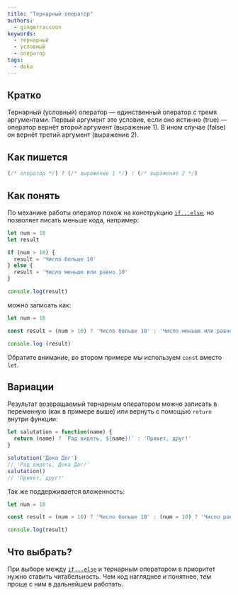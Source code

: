 ```yaml
---
title: "Тернарный оператор"
authors:
  - gingerraccoon
keywords:
  - тернарный
  - условный
  - оператор
tags:
  - doka
---
```


## Кратко

Тернарный (условный) оператор — единственный оператор с тремя аргументами. Первый аргумент это условие, если оно истинно (true) — оператор вернёт второй аргумент (выражение 1). В ином случае (false) он вернёт третий аргумент (выражение 2).

## Как пишется

```js
(/* оператор */) ? (/* выражение 1 */) : (/* выражение 2 */)
```

## Как понять

По механике работы оператор похож на конструкцию [`if...else`](/js/if-else), но позволяет писать меньше кода, например:

```js
let num = 10
let result

if (num > 10) {
  result = 'Число больше 10'
} else {
  result = 'Число меньше или равно 10'
}

console.log(result)
```

можно записать как:

```js
let num = 10

const result = (num > 10) ? 'Число больше 10' : 'Число меньше или равно 10'

console.log (result)
```

Обратите внимание, во втором примере мы используем `const` вместо `let`.

## Вариации

Результат возвращаемый тернарным оператором можно записать в переменную (как в примере выше) или вернуть с помощью `return` внутри функции:

```js
let salutation = function(name) {
  return (name) ? `Рад видеть, ${name}!` : 'Привет, друг!'
}

salutation('Дока Дог')
// 'Рад видеть, Дока Дог!'
salutation()
// 'Привет, друг!'
```

Так же поддерживается вложенность:

```js
let num = 10

const result = (num > 10) ? 'Число больше 10' : (num = 10) ? 'Число равно 10' : 'Число меньше 10'

console.log(result)
```

## Что выбрать?

При выборе между [`if...else`](/js/if-else) и тернарным оператором в приоритет нужно ставить читабельность. Чем код нагляднее и понятнее, тем проще с ним в дальнейшем работать.
